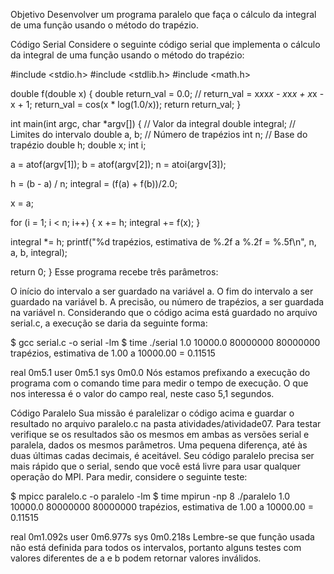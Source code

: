 Objetivo
Desenvolver um programa paralelo que faça o cálculo da integral de uma função usando o método do trapézio.

Código Serial
Considere o seguinte código serial que implementa o cálculo da integral de uma função usando o método do trapézio:

#include <stdio.h>
#include <stdlib.h>
#include <math.h>

double f(double x) {
  double return_val = 0.0;
  // return_val = x*x*x*x - x*x*x + x*x - x + 1;
  return_val = cos(x * log(1.0/x));
  return return_val;
}

int main(int argc, char *argv[]) {
  // Valor da integral
  double integral; 
  // Limites do intervalo
  double a, b;
  // Número de trapézios
  int n;
  // Base do trapézio
  double h;
  double x;
  int i;

  a = atof(argv[1]);
  b = atof(argv[2]);
  n = atoi(argv[3]);

  h = (b - a) / n;
  integral = (f(a) + f(b))/2.0;

  x = a;

  for (i = 1; i < n; i++) {
   x += h;
   integral += f(x);
  }

  integral *= h;
  printf("%d trapézios, estimativa de %.2f a %.2f = %.5f\n", n, a, b, integral);

  return 0;
}
Esse programa recebe três parâmetros:

O início do intervalo a ser guardado na variável a.
O fim do intervalo a ser guardado na variável b.
A precisão, ou número de trapézios, a ser guardada na variável n.
Considerando que o código acima está guardado no arquivo serial.c, a execução se daria da seguinte forma:

$ gcc serial.c -o serial -lm
$ time ./serial 1.0 10000.0 80000000
80000000 trapézios, estimativa de 1.00 a 10000.00 = 0.11515

real  0m5.1
user  0m5.1
sys   0m0.0
Nós estamos prefixando a execução do programa com o comando time para medir o tempo de execução. O que nos interessa é o valor do campo real, neste caso 5,1 segundos.

Código Paralelo
Sua missão é paralelizar o código acima e guardar o resultado no arquivo paralelo.c na pasta atividades/atividade07. Para testar verifique se os resultados são os mesmos em ambas as versões serial e paralela, dados os mesmos parâmetros. Uma pequena diferença, até às duas últimas cadas decimais, é aceitável. Seu código paralelo precisa ser mais rápido que o serial, sendo que você está livre para usar qualquer operação do MPI. Para medir, considere o seguinte teste:

$ mpicc paralelo.c -o paralelo -lm
$ time mpirun -np 8 ./paralelo 1.0 10000.0 80000000 
80000000 trapézios, estimativa de 1.00 a 10000.00 = 0.11515

real	0m1.092s
user	0m6.977s
sys	0m0.218s
Lembre-se que função usada não está definida para todos os intervalos, portanto alguns testes com valores diferentes de a e b podem retornar valores inválidos.
